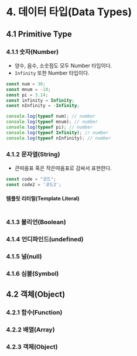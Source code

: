 # 4. 데이터 타입(Data Types)
## 4.1 Primitive Type
### 4.1.1 숫자(Number)
- 양수, 음수, 소숫점도 모두 Number 타입이다.
- `Infinity` 또한 Number 타입이다.
```javascript
const num = 30;
const mnum = -10;
const pi = 3.14;
const infinity = Infinity;
const nInfinity = -Infinity;

console.log(typeof num); // number
console.log(typeof mnum); // number
console.log(typeof pi); // number
console.log(typeof Infinity); // number
console.log(typeof nInfinity); // number
```

### 4.1.2 문자열(String)
- 큰따옴표 혹은 작은따옴표로 감싸서 표현한다.
```javascript
const code = "코드";
const code2 = '코드2';
```

#### 템플릿 리터럴(Template Literal)

```javascript

```

### 4.1.3 불리언(Boolean)

### 4.1.4 언디파인드(undefined)

### 4.1.5 널(null)

### 4.1.6 심볼(Symbol)


## 4.2 객체(Object)
### 4.2.1 함수(Function)

### 4.2.2 배열(Array)

### 4.2.3 객체(Object)